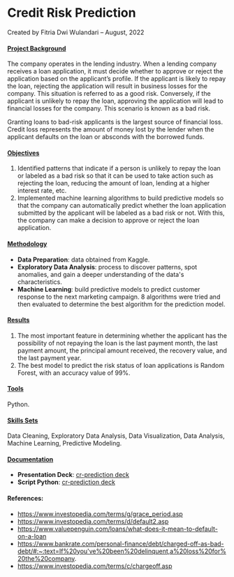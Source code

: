# Credit Risk Prediction

Created by Fitria Dwi Wulandari – August, 2022

#### <ins>**Project Background**</ins>
The company operates in the lending industry. When a lending company receives a loan application, it must decide whether to approve or reject the application based on the applicant’s profile. If the applicant is likely to repay the loan, rejecting the application will result in business losses for the company. This situation is referred to as a good risk. Conversely, if the applicant is unlikely to repay the loan, approving the application will lead to financial losses for the company. This scenario is known as a bad risk.

Granting loans to bad-risk applicants is the largest source of financial loss. Credit loss represents the amount of money lost by the lender when the applicant defaults on the loan or absconds with the borrowed funds.

#### <ins>**Objectives**</ins>
1. Identified patterns that indicate if a person is unlikely to repay the loan or labeled as a bad risk so that it can be used to take action such as rejecting the loan, reducing the amount of loan, lending at a higher interest rate, etc.
2. Implemented machine learning algorithms to build predictive models so that the company can automatically predict whether the loan application submitted by the applicant will be labeled as a bad risk or not. With this, the company can make a decision to approve or reject the loan application.

#### <ins>**Methodology**</ins>
* **Data Preparation**: data obtained from Kaggle.
* **Exploratory Data Analysis**: process to discover patterns, spot anomalies, and gain a deeper understanding of the data's characteristics.
* **Machine Learning**: build predictive models to predict customer response to the next marketing campaign. 8 algorithms were tried and then evaluated to determine the best algorithm for the prediction model.

#### <ins>**Results**</ins>
1. The most important feature in determining whether the applicant has the possibility of not repaying the loan is the last payment month, the last payment amount, the principal amount received, the recovery value, and the last payment year.
2. The best model to predict the risk status of loan applications is Random Forest, with an accuracy value of 99%.

#### <ins>**Tools**</ins>
Python.

#### <ins>**Skills Sets**</ins>
Data Cleaning, Exploratory Data Analysis, Data Visualization, Data Analysis, Machine Learning, Predictive Modeling.

#### <ins>**Documentation**</ins>
* **Presentation Deck**: [cr-prediction deck](https://github.com/fitria-dwi/Credit-Risk-Prediction/blob/main/Credit%20Risk%20Prediction%20Presentation.pdf)
* **Script Python**: [cr-prediction deck](https://github.com/fitria-dwi/Credit-Risk-Prediction/blob/main/Credit%20Risk%20Prediction.ipynb)

#### **References**:
- https://www.investopedia.com/terms/g/grace_period.asp
- https://www.investopedia.com/terms/d/default2.asp
- https://www.valuepenguin.com/loans/what-does-it-mean-to-default-on-a-loan
- https://www.bankrate.com/personal-finance/debt/charged-off-as-bad-debt/#:~:text=If%20you've%20been%20delinquent,a%20loss%20for%20the%20company.
- https://www.investopedia.com/terms/c/chargeoff.asp
